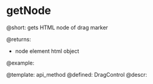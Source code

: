 getNode
=============

@short:
	gets HTML node of drag marker

@returns:
- node     element     html object

@example:


@template:	api_method
@defined:	DragControl	
@descr:


